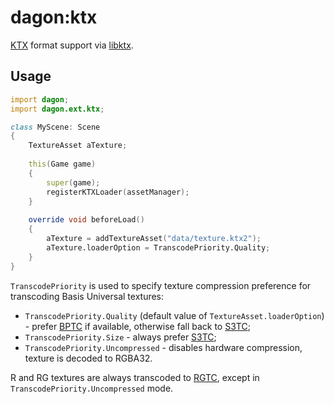 # dagon:ktx

[KTX](https://www.khronos.org/ktx/) format support via [libktx](https://github.com/KhronosGroup/KTX-Software).

## Usage

```d
import dagon;
import dagon.ext.ktx;

class MyScene: Scene
{
    TextureAsset aTexture;
    
    this(Game game)
    {
        super(game);
        registerKTXLoader(assetManager);
    }
    
    override void beforeLoad()
    {
        aTexture = addTextureAsset("data/texture.ktx2");
        aTexture.loaderOption = TranscodePriority.Quality;
    }
}
```

`TranscodePriority` is used to specify texture compression preference for transcoding Basis Universal textures:
- `TranscodePriority.Quality` (default value of `TextureAsset.loaderOption`) - prefer [BPTC](_Texture_Compression) if available, otherwise fall back to [S3TC](https://www.khronos.org/opengl/wiki/S3_Texture_Compression);
- `TranscodePriority.Size` - always prefer [S3TC](https://www.khronos.org/opengl/wiki/S3_Texture_Compression);
- `TranscodePriority.Uncompressed` - disables hardware compression, texture is decoded to RGBA32.

R and RG textures are always transcoded to [RGTC](https://www.khronos.org/opengl/wiki/Red_Green_Texture_Compression), except in `TranscodePriority.Uncompressed` mode.
